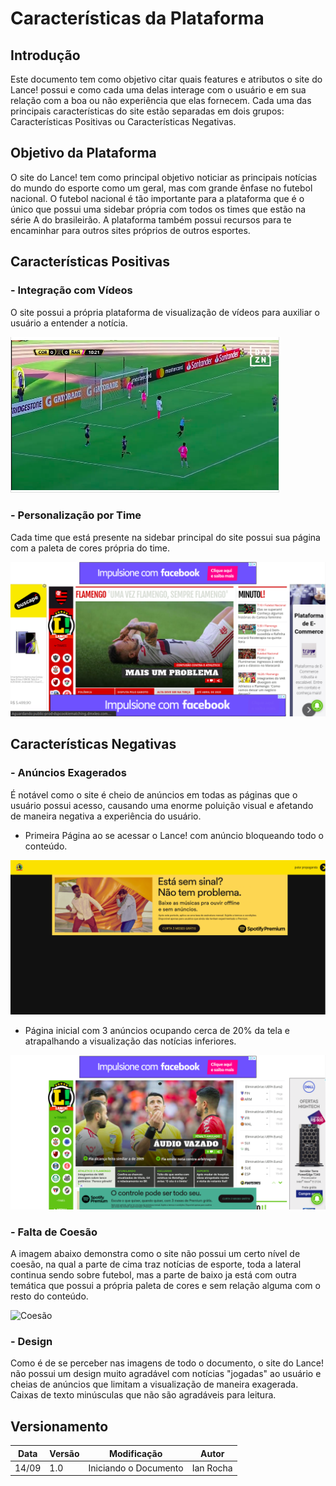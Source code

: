 # Características da Plataforma

## Introdução

Este documento tem como objetivo citar quais features e atributos o site do Lance! possui e como cada uma delas interage com o usuário e em sua relação com a boa ou não experiência que elas fornecem. Cada uma das principais características do site estão separadas em dois grupos: Características Positivas ou Características Negativas.

## Objetivo da Plataforma

O site do Lance! tem como principal objetivo noticiar as principais notícias do mundo do esporte como um geral, mas com grande ênfase no futebol nacional. O futebol nacional é tão importante para a plataforma que é o único que possui uma sidebar própria com todos os times que estão na série A do brasileirão. A plataforma também possui recursos para te encaminhar para outros sites próprios de outros esportes.

## Características Positivas

### - Integração com Vídeos

O site possui a própria plataforma de visualização de vídeos para auxiliar o usuário a entender a notícia.

![Vídeo](../img/videos.png)

### - Personalização por Time

Cada time que está presente na sidebar principal do site possui sua página com a paleta de cores própria do time.

![Personalização](../img/personalização.png)

## Características Negativas

### - Anúncios Exagerados

É notável como o site é cheio de anúncios em todas as páginas que o usuário possui acesso, causando uma enorme poluição visual e afetando de maneira negativa a experiência do usuário.

* Primeira Página ao se acessar o Lance! com anúncio bloqueando todo o conteúdo.

![Inicial](../img/anuncioinicial.png)

* Página inicial com 3 anúncios ocupando cerca de 20% da tela e atrapalhando a visualização das notícias inferiores.

![Anuncios](../img/cheiodeanuncios.png)

### - Falta de Coesão

A imagem abaixo demonstra como o site não possui um certo nível de coesão, na qual a parte de cima traz notícias de esporte, toda a lateral continua sendo sobre futebol, mas a parte de baixo ja está com outra temática que possui a própria paleta de cores e sem relação alguma com o resto do conteúdo.

![Coesão](../img/faltadecoesão.png)

### - Design

Como é de se perceber nas imagens de todo o documento, o site do Lance! não possui um design muito agradável com notícias "jogadas" ao usuário e cheias de anúncios que limitam a visualização de maneira exagerada. Caixas de texto minúsculas que não são agradáveis para leitura.

## Versionamento

| Data | Versão | Modificação | Autor |
| ---- | ------ | ----------- | ----- |
|14/09| 1.0 | Iniciando o Documento | Ian Rocha |